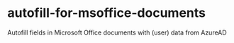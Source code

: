 # autofill-for-msoffice-documents
Autofill fields in Microsoft Office documents with (user) data from AzureAD
